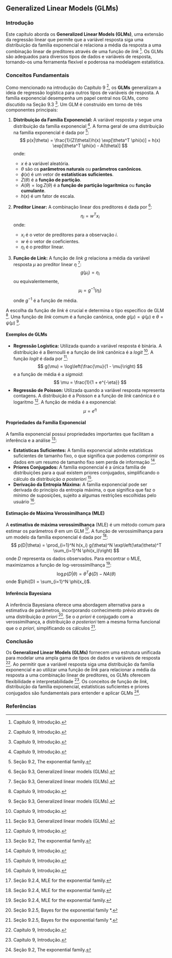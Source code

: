 ## Generalized Linear Models (GLMs)

### Introdução
Este capítulo aborda os **Generalized Linear Models (GLMs)**, uma extensão da regressão linear que permite que a variável resposta siga uma distribuição da família exponencial e relaciona a média da resposta a uma combinação linear de preditores através de uma função de *link* [^1]. Os GLMs são adequados para diversos tipos de dados e variáveis de resposta, tornando-os uma ferramenta flexível e poderosa na modelagem estatística.

### Conceitos Fundamentais
Como mencionado na introdução do Capítulo 9 [^1], os **GLMs** generalizam a ideia de regressão logística para outros tipos de variáveis de resposta. A família exponencial desempenha um papel central nos GLMs, como discutido na Seção 9.3 [^1]. Um GLM é construído em torno de três componentes principais:

1.  **Distribuição da Família Exponencial:** A variável resposta *y* segue uma distribuição da família exponencial [^1]. A forma geral de uma distribuição na família exponencial é dada por [^2]:
    $$     p(x|\theta) = \frac{1}{Z(\theta)}h(x) \exp[\theta^T \phi(x)] = h(x) \exp[\theta^T \phi(x) - A(\theta)]     $$
    onde:

    *   $x$ é a variável aleatória.
    *   $\theta$ são os **parâmetros naturais** ou **parâmetros canônicos**.
    *   $\phi(x)$ é um vetor de **estatísticas suficientes**.
    *   $Z(\theta)$ é a **função de partição**.
    *   $A(\theta) = \log Z(\theta)$ é a **função de partição logarítmica** ou **função cumulante**.
    *   $h(x)$ é um fator de escala.

2.  **Preditor Linear:** A combinação linear dos preditores é dada por [^11]:
    $$     \eta_i = w^T x_i     $$
    onde:

    *   $x_i$ é o vetor de preditores para a observação *i*.
    *   $w$ é o vetor de coeficientes.
    *   $\eta_i$ é o preditor linear.

3.  **Função de Link:** A função de *link* $g$ relaciona a média da variável resposta $\mu$ ao preditor linear $\eta$ [^11]:
    $$     g(\mu_i) = \eta_i     $$
    ou equivalentemente,
    $$     \mu_i = g^{-1}(\eta_i)     $$
    onde $g^{-1}$ é a função de média.

A escolha da função de *link* é crucial e determina o tipo específico de GLM [^1]. Uma função de *link* comum é a função canônica, onde $g(\mu) = \psi(\mu)$ e $\theta = \psi(\mu)$ [^11].

#### Exemplos de GLMs

*   **Regressão Logística:** Utilizada quando a variável resposta é binária. A distribuição é a Bernoulli e a função de *link* canônica é a *logit* [^1]. A função *logit* é dada por [^11]:
    $$     g(\mu) = \log\left(\frac{\mu}{1 - \mu}\right)     $$
    e a função de média é a *sigmoid*:
    $$     \mu = \frac{1}{1 + e^{-\eta}}     $$
*   **Regressão de Poisson:** Utilizada quando a variável resposta representa contagens. A distribuição é a Poisson e a função de *link* canônica é o logaritmo [^1]. A função de média é a exponencial:
    $$     \mu = e^{\eta}     $$

#### Propriedades da Família Exponencial
A família exponencial possui propriedades importantes que facilitam a inferência e a análise [^2]:

*   **Estatísticas Suficientes:** A família exponencial admite estatísticas suficientes de tamanho fixo, o que significa que podemos comprimir os dados em um resumo de tamanho fixo sem perda de informação [^1].
*   **Priores Conjugados:** A família exponencial é a única família de distribuições para a qual existem priores conjugados, simplificando o cálculo da distribuição *a posteriori* [^1].
*   **Derivação da Entropia Máxima:** A família exponencial pode ser derivada do princípio da entropia máxima, o que significa que faz o mínimo de suposições, sujeito a algumas restrições escolhidas pelo usuário [^1].

#### Estimação de Máxima Verossimilhança (MLE)
A **estimativa de máxima verossimilhança** (MLE) é um método comum para estimar os parâmetros $\theta$ em um GLM [^6]. A função de verossimilhança para um modelo da família exponencial é dada por [^6]:
$$ p(D|\theta) = \prod_{i=1}^N h(x_i) g(\theta)^N \exp\left(\eta(\theta)^T \sum_{i=1}^N \phi(x_i)\right) $$
onde *D* representa os dados observados. Para encontrar o MLE, maximizamos a função de log-verossimilhança [^6]:
$$ \log p(D|\theta) = \theta^T \phi(D) - NA(\theta) $$
onde $\phi(D) = \sum_{i=1}^N \phi(x_i)$.

#### Inferência Bayesiana
A inferência Bayesiana oferece uma abordagem alternativa para a estimativa de parâmetros, incorporando conhecimento prévio através de uma distribuição *a priori* [^7]. Se o *a priori* é conjugado com a verossimilhança, a distribuição *a posteriori* tem a mesma forma funcional que o *a priori*, simplificando os cálculos [^7].

### Conclusão
Os **Generalized Linear Models (GLMs)** fornecem uma estrutura unificada para modelar uma ampla gama de tipos de dados e variáveis de resposta [^1]. Ao permitir que a variável resposta siga uma distribuição da família exponencial e ao utilizar uma função de *link* para relacionar a média da resposta a uma combinação linear de preditores, os GLMs oferecem flexibilidade e interpretabilidade [^1]. Os conceitos de função de *link*, distribuição da família exponencial, estatísticas suficientes e priores conjugados são fundamentais para entender e aplicar GLMs [^2].

### Referências
[^1]: Capítulo 9, Introdução.
[^2]: Seção 9.2, The exponential family.
[^6]: Seção 9.2.4, MLE for the exponential family.
[^7]: Seção 9.2.5, Bayes for the exponential family *.
[^11]: Seção 9.3, Generalized linear models (GLMs).

<!-- END -->